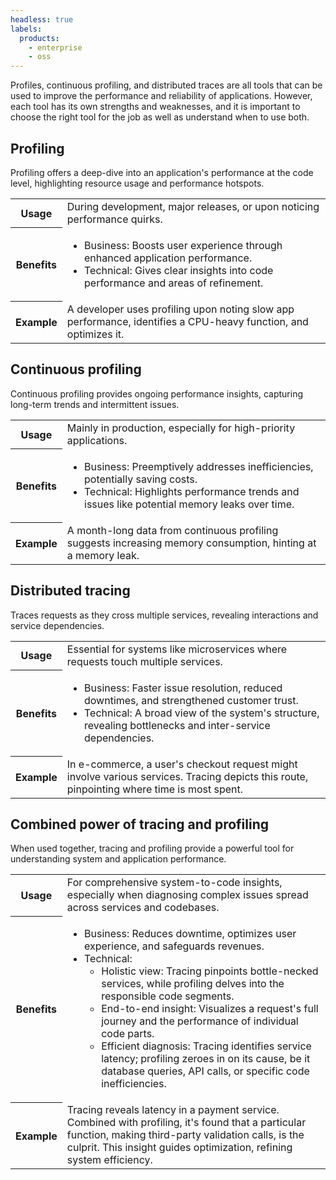 ```yaml
---
headless: true
labels:
  products:
    - enterprise
    - oss
---
```


[//]: # 'This file documents the introductory material for traces to profiling for the Pyroscope data source.'
[//]: # 'This shared file is included in these locations:'
[//]: # '/metrics-dashboard/docs/sources/datasources/pyroscope/profiling-and-tracing.md'
[//]: # '/website/docs/metrics-dashboard-cloud/data-configuration/traces/traces-query-editor.md'
[//]: # '/docs/sources/view-and-analyze-profile-data/profile-tracing/_index.md'
[//]: #
[//]: # 'If you make changes to this file, verify that the meaning and content are not changed in any place where the file is included.'
[//]: # 'Any links should be fully qualified and not relative: /docs/metrics-dashboard/ instead of ../metrics-dashboard/.'

<!-- Profiling and tracing integration -->

Profiles, continuous profiling, and distributed traces are all tools that can be used to improve the performance and reliability of applications.
However, each tool has its own strengths and weaknesses, and it is important to choose the right tool for the job as well as understand when to use both.

## Profiling

Profiling offers a deep-dive into an application's performance at the code level, highlighting resource usage and performance hotspots.

<table>
  <tr>
    <th scope="row">Usage</th>
    <td>During development, major releases, or upon noticing performance quirks.</td>
  </tr>
  <tr>
    <th scope="row">Benefits</th>
    <td>
      <ul>
        <li>Business: Boosts user experience through enhanced application performance.</li>
        <li>Technical: Gives clear insights into code performance and areas of refinement.</li>
      </ul>
    </td>
  </tr>
  <tr>
    <th scope="row">Example</th>
    <td>A developer uses profiling upon noting slow app performance, identifies a CPU-heavy function, and optimizes it.</td>
  </tr>
</table>

## Continuous profiling

Continuous profiling provides ongoing performance insights, capturing long-term trends and intermittent issues.

<table>
  <tr>
    <th scope="row">Usage</th>
    <td>Mainly in production, especially for high-priority applications.</td>
  </tr>
  <tr>
    <th scope="row">Benefits</th>
    <td>
      <ul>
        <li>Business: Preemptively addresses inefficiencies, potentially saving costs.</li>
        <li>Technical: Highlights performance trends and issues like potential memory leaks over time.</li>
      </ul>
    </td>
  </tr>
  <tr>
    <th scope="row">Example</th>
    <td>A month-long data from continuous profiling suggests increasing memory consumption, hinting at a memory leak.</td>
  </tr>
</table>

## Distributed tracing

Traces requests as they cross multiple services, revealing interactions and service dependencies.

<table>
  <tr>
    <th scope="row">Usage</th>
    <td>Essential for systems like microservices where requests touch multiple services.</td>
  </tr>
  <tr>
    <th scope="row">Benefits</th>
    <td>
      <ul>
        <li>Business: Faster issue resolution, reduced downtimes, and strengthened customer trust.</li>
        <li>Technical: A broad view of the system's structure, revealing bottlenecks and inter-service dependencies.</li>
      </ul>
    </td>
  </tr>
  <tr>
    <th scope="row">Example</th>
    <td>In e-commerce, a user's checkout request might involve various services. Tracing depicts this route, pinpointing where time is most spent.</td>
  </tr>
</table>

## Combined power of tracing and profiling

When used together, tracing and profiling provide a powerful tool for understanding system and application performance.

<table>
  <tr>
    <th scope="row">Usage</th>
    <td>For comprehensive system-to-code insights, especially when diagnosing complex issues spread across services and codebases.</td>
  </tr>
  <tr>
    <th scope="row">Benefits</th>
    <td>
      <ul>
        <li>Business: Reduces downtime, optimizes user experience, and safeguards revenues.</li>
        <li>Technical:
          <ul>
            <li>Holistic view: Tracing pinpoints bottle-necked services, while profiling delves into the responsible code segments.</li>
            <li>End-to-end insight: Visualizes a request's full journey and the performance of individual code parts.</li>
            <li>Efficient diagnosis: Tracing identifies service latency; profiling zeroes in on its cause, be it database queries, API calls, or specific code inefficiencies.</li>
          </ul>
        </li>
      </ul>
    </td>
  </tr>
  <tr>
    <th scope="row">Example</th>
    <td>Tracing reveals latency in a payment service. Combined with profiling, it's found that a particular function, making third-party validation calls, is the culprit. This insight guides optimization, refining system efficiency.</td>
  </tr>
</table>
